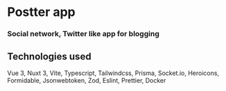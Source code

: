 # Postter app

### Social network, Twitter like app for blogging

## Technologies used
Vue 3, Nuxt 3, Vite, Typescript, Tailwindcss, Prisma, Socket.io, Heroicons, Formidable, Jsonwebtoken, Zod, Eslint, Prettier, Docker
